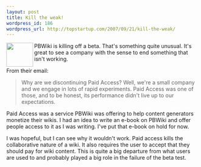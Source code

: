 ```yaml
--- 
layout: post
title: Kill the weak!
wordpress_id: 186
wordpress_url: http://topstartup.com/2007/09/21/kill-the-weak/
---
```

<img src="http://img50.imageshack.us/img50/9273/zz0c4dad82gk9.jpg" align="left" height="63" width="70" />PBWiki is killing off a beta. That's something quite unusual. It's great to see a company with the sense to end something that isn't working.

From their email:<!--more-->
<blockquote>Why are we discontinuing Paid Access? Well, we're a small company and we engage in lots of rapid experiments. Paid Access was one of those, and to be honest, its performance didn't live up to our expectations.</blockquote>
Paid Access was a service PBWiki was offering to help content generators monetize their wikis. I had an idea to write an e-book on PBWiki and offer people access to it as I was writing. I've put that e-book on hold for now.

I was hopeful, but I can see why it wouldn't work. Paid access kills the collaborative nature of a wiki. It also requires the user to accept that they should pay for wiki content. This is quite a big departure from what users are used to and probably played a big role in the failure of the beta test.

